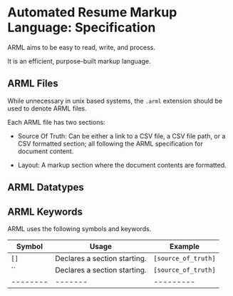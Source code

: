 # Automated Resume Markup Language: Specification

ARML aims to be easy to read, write, and process. 

It is an efficient, purpose-built markup language.



## ARML Files

While unnecessary in unix based systems, the `.arml` extension should be used to denote ARML files.

Each ARML file has two sections:

- Source Of Truth: Can be either a link to a CSV file, a CSV file path, or a CSV formatted section; all following the ARML specification for document content.

- Layout: A markup section where the document contents are formatted.

## ARML Datatypes



## ARML Keywords

ARML uses the following symbols and keywords.



| Symbol | Usage | Example |
|--------|-------|---------|
| `[]` | Declares a section starting.| `[source_of_truth]` |
| `` | Declares a section starting.| `[source_of_truth]` |
|--------|-------|---------|